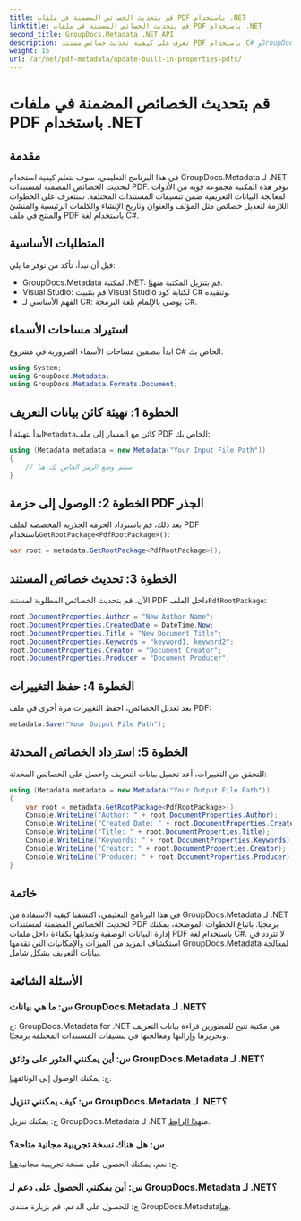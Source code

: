 ```yaml
---
title: قم بتحديث الخصائص المضمنة في ملفات PDF باستخدام .NET
linktitle: قم بتحديث الخصائص المضمنة في ملفات PDF باستخدام .NET
second_title: GroupDocs.Metadata .NET API
description: تعرف على كيفية تحديث خصائص مستند PDF باستخدام C# وGroupDocs.Metadata لـ .NET. قم بتعديل المؤلف والعنوان والكلمات الرئيسية والمزيد برمجياً.
weight: 15
url: /ar/net/pdf-metadata/update-built-in-properties-pdfs/
---
```


# قم بتحديث الخصائص المضمنة في ملفات PDF باستخدام .NET

## مقدمة
في هذا البرنامج التعليمي، سوف نتعلم كيفية استخدام GroupDocs.Metadata لـ .NET لتحديث الخصائص المضمنة لمستندات PDF. توفر هذه المكتبة مجموعة قوية من الأدوات لمعالجة البيانات التعريفية ضمن تنسيقات المستندات المختلفة. سنتعرف على الخطوات اللازمة لتعديل خصائص مثل المؤلف والعنوان وتاريخ الإنشاء والكلمات الرئيسية والمنشئ والمنتج في ملف PDF باستخدام لغة C#.
## المتطلبات الأساسية
قبل أن نبدأ، تأكد من توفر ما يلي:
-  GroupDocs.Metadata لمكتبة .NET: قم بتنزيل المكتبة من[هنا](https://releases.groupdocs.com/metadata/net/).
- Visual Studio: قم بتثبيت Visual Studio لكتابة كود C# وتنفيذه.
- الفهم الأساسي لـ C#: يوصى بالإلمام بلغة البرمجة C#.

## استيراد مساحات الأسماء
ابدأ بتضمين مساحات الأسماء الضرورية في مشروع C# الخاص بك:
```csharp
using System;
using GroupDocs.Metadata;
using GroupDocs.Metadata.Formats.Document;
```
## الخطوة 1: تهيئة كائن بيانات التعريف
 ابدأ بتهيئة أ`Metadata`كائن مع المسار إلى ملف PDF الخاص بك:
```csharp
using (Metadata metadata = new Metadata("Your Input File Path"))
{
    // سيتم وضع الرمز الخاص بك هنا
}
```
## الخطوة 2: الوصول إلى حزمة PDF الجذر
 بعد ذلك، قم باسترداد الحزمة الجذرية المخصصة لملف PDF باستخدام`GetRootPackage<PdfRootPackage>()`:
```csharp
var root = metadata.GetRootPackage<PdfRootPackage>();
```
## الخطوة 3: تحديث خصائص المستند
 الآن، قم بتحديث الخصائص المطلوبة لمستند PDF داخل الملف`PdfRootPackage`:
```csharp
root.DocumentProperties.Author = "New Author Name";
root.DocumentProperties.CreatedDate = DateTime.Now;
root.DocumentProperties.Title = "New Document Title";
root.DocumentProperties.Keywords = "keyword1, keyword2";
root.DocumentProperties.Creator = "Document Creator";
root.DocumentProperties.Producer = "Document Producer";
```
## الخطوة 4: حفظ التغييرات
بعد تعديل الخصائص، احفظ التغييرات مرة أخرى في ملف PDF:
```csharp
metadata.Save("Your Output File Path");
```
## الخطوة 5: استرداد الخصائص المحدثة
للتحقق من التغييرات، أعد تحميل بيانات التعريف واحصل على الخصائص المحدثة:
```csharp
using (Metadata metadata = new Metadata("Your Output File Path"))
{
    var root = metadata.GetRootPackage<PdfRootPackage>();
    Console.WriteLine("Author: " + root.DocumentProperties.Author);
    Console.WriteLine("Created Date: " + root.DocumentProperties.CreatedDate);
    Console.WriteLine("Title: " + root.DocumentProperties.Title);
    Console.WriteLine("Keywords: " + root.DocumentProperties.Keywords);
    Console.WriteLine("Creator: " + root.DocumentProperties.Creator);
    Console.WriteLine("Producer: " + root.DocumentProperties.Producer);
}
```

## خاتمة
في هذا البرنامج التعليمي، اكتشفنا كيفية الاستفادة من GroupDocs.Metadata لـ .NET لتحديث الخصائص المضمنة لمستندات PDF برمجيًا. باتباع الخطوات الموضحة، يمكنك إدارة البيانات الوصفية وتعديلها بكفاءة داخل ملفات PDF باستخدام لغة C#. لا تتردد في استكشاف المزيد من الميزات والإمكانيات التي تقدمها GroupDocs.Metadata لمعالجة بيانات التعريف بشكل شامل.

## الأسئلة الشائعة
### س: ما هي بيانات GroupDocs.Metadata لـ .NET؟
ج: GroupDocs.Metadata for .NET هي مكتبة تتيح للمطورين قراءة بيانات التعريف وتحريرها وإزالتها ومعالجتها في تنسيقات المستندات المختلفة برمجيًا.
### س: أين يمكنني العثور على وثائق GroupDocs.Metadata لـ .NET؟
 ج: يمكنك الوصول إلى الوثائق[هنا](https://tutorials.groupdocs.com/metadata/net/).
### س: كيف يمكنني تنزيل GroupDocs.Metadata لـ .NET؟
 ج: يمكنك تنزيل GroupDocs.Metadata لـ .NET من[هذا الرابط](https://releases.groupdocs.com/metadata/net/).
### س: هل هناك نسخة تجريبية مجانية متاحة؟
 ج: نعم، يمكنك الحصول على نسخة تجريبية مجانية[هنا](https://releases.groupdocs.com/).
### س: أين يمكنني الحصول على دعم لـ GroupDocs.Metadata لـ .NET؟
 ج: للحصول على الدعم، قم بزيارة منتدى GroupDocs.Metadata[هنا](https://forum.groupdocs.com/c/metadata/14).